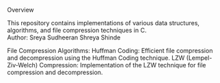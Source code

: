 Overview

This repository contains implementations of various data structures, algorithms, and file compression techniques in C.<br> 
Author: Sreya Sudheeran
        Shreya Shinde

File Compression Algorithms:
Huffman Coding: Efficient file compression and decompression using the Huffman Coding technique.
LZW (Lempel-Ziv-Welch) Compression: Implementation of the LZW technique for file compression and decompression.


